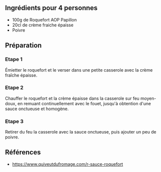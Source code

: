 ## Ingrédients pour 4 personnes

- 100g de Roquefort AOP Papillon
- 20cl de crème fraiche épaisse
- Poivre

## Préparation

### Etape 1

Émietter le roquefort et le verser dans une petite casserole avec la crème fraîche épaisse.

### Etape 2

Chauffer le roquefort et la crème épaisse dans la casserole sur feu moyen-doux, en remuant continuellement avec le fouet, jusqu'à obtention d'une sauce onctueuse et homogène.

### Etape 3

Retirer du feu la casserole avec la sauce onctueuse, puis ajouter un peu de poivre.

## Références

- <https://www.quiveutdufromage.com/r-sauce-roquefort>
